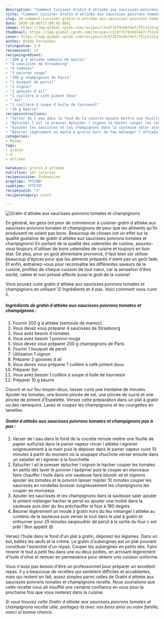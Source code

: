```yaml
---
description: "Comment Cuisiner Gratin d attieke aux saucisses poivrons tomates et champignons"
title: "Comment Cuisiner Gratin d attieke aux saucisses poivrons tomates et champignons"
slug: 36-comment-cuisiner-gratin-d-attieke-aux-saucisses-poivrons-tomates-et-champignons
date: 2020-10-06T17:09:50.666Z
image: https://img-global.cpcdn.com/recipes/c3c8f3579cbb74e7/751x532cq70/gratin-d-attieke-aux-saucisses-poivrons-tomates-et-champignons-photo-principale-de-la-recette.jpg
thumbnail: https://img-global.cpcdn.com/recipes/c3c8f3579cbb74e7/751x532cq70/gratin-d-attieke-aux-saucisses-poivrons-tomates-et-champignons-photo-principale-de-la-recette.jpg
cover: https://img-global.cpcdn.com/recipes/c3c8f3579cbb74e7/751x532cq70/gratin-d-attieke-aux-saucisses-poivrons-tomates-et-champignons-photo-principale-de-la-recette.jpg
author: Rhoda Fernandez
ratingvalue: 3.6
reviewcount: 13
recipeingredient:
- "200 g d attieke semoule de manioc"
- "4 saucisses de Strasbourg"
- "4 tomates"
- "1 poivron rouge"
- "200 g champignons de Paris"
- "1 bouquet de persil"
- "1 oignon"
- "2 gousses d ail"
- "1 cuillère à café piment doux"
- " Sel"
- "1 cuillère à soupe d huile de tournesol"
- "10 g beurre"
recipeinstructions:
- "Verser de l eau dans le fond de la cocotte minute mettre une feuille de papier sulfurisé dans le panier vapeur rincer l attieke l égrener soigneusement à la main puis le déposer dans le panier vapeur cuire 10 minutes à partir du moment où la soupape chuchote verser ensuite dans un saladier et l égrener à la fourchette"
- "Éplucher l ail le presser éplucher l oignon le hacher couper les tomates en petits dés laver le poivron l épépiner puis le couper en morceaux faire chauffer l huile dans une sauteuse faire blondir ail et oignons ajouter les tomates et le poivron laisser mijoter 10 minutes couper les saucisses en rondelles brosser soigneusement les champignons les couper en morceaux"
- "Ajouter les saucisses et les champignons dans la sauteuse saler ajouter le piment mélanger hacher le persil en ajouter une moitié dans la sauteuse puis ôter du feu préchauffer le four à 180 degrés"
- "Beurrer légèrement un moule à gratin hors du feu mélanger l attieke au contenu de la sauteuse puis verser le tout dans le plat à gratin et enfourner pour 25 minutes saupoudrer de persil à la sortie du four c est prêt ! Bon appétit 😋"
categories:
- Resep
tags:
- gratin
- d
- attieke

katakunci: gratin d attieke 
nutrition: 167 calories
recipecuisine: Indonesian
preptime: "PT29M"
cooktime: "PT57M"
recipeyield: "3"
recipecategory: Lunch

---
```



![Gratin d attieke aux saucisses poivrons tomates et champignons](https://img-global.cpcdn.com/recipes/c3c8f3579cbb74e7/751x532cq70/gratin-d-attieke-aux-saucisses-poivrons-tomates-et-champignons-photo-principale-de-la-recette.jpg)

En général, les gens ont peur de commencer à cuisiner gratin d attieke aux saucisses poivrons tomates et champignons de peur que les aliments qu'ils produisent ne soient pas bons. Beaucoup de choses ont un effet sur la qualité gustative de gratin d attieke aux saucisses poivrons tomates et champignons! En partant de la qualité des ustensiles de cuisine, assurez-vous toujours d'utiliser de bons ustensiles de cuisine et toujours en bon état. De plus, pour un goût alimentaire prononcé, il faut bien sûr utiliser beaucoup d'épices pour que les aliments préparés n'aient pas un goût fade. Et enfin, entraînez-vous pour reconnaître les différentes saveurs de la cuisine, profitez de chaque cuisson de tout cœur, car la sensation d'être excité, calme et non pressé affecte aussi le goût de la cuisine!

<!--inarticleads1-->

Vous pouvez cuire gratin d attieke aux saucisses poivrons tomates et champignons en utilisant 12 Ingrédients et 4 pas. Voici comment vous cuire il.

##### Ingrédients de gratin d attieke aux saucisses poivrons tomates et champignons :

1. Fournir 200 g d attieke (semoule de manioc)
1. Vous devez vous préparer 4 saucisses de Strasbourg
1. Vous avez besoin 4 tomates
1. Vous avez besoin 1 poivron rouge
1. Vous devez vous préparer 200 g champignons de Paris
1. Fournir 1 bouquet de persil
1. Utilisation 1 oignon
1. Préparer 2 gousses d ail
1. Vous devez vous préparer 1 cuillère à café piment doux
1. Préparer  Sel
1. Vous avez besoin 1 cuillère à soupe d huile de tournesol
1. Préparer 10 g beurre


Couvrir et sur feu moyen-doux, laisser cuire une trentaine de minutes. Ajouter les tomates, une bonne pincée de sel, une pincée de sucre et une pincée de piment d&#39;Espelette. Versez cette préparation dans un plat à gratin ou des ramequins. Lavez et coupez les champignons et les courgettes en lamelles. 

<!--inarticleads2-->

##### Gratin d attieke aux saucisses poivrons tomates et champignons pas à pas :

1. Verser de l eau dans le fond de la cocotte minute mettre une feuille de papier sulfurisé dans le panier vapeur rincer l attieke l égrener soigneusement à la main puis le déposer dans le panier vapeur cuire 10 minutes à partir du moment où la soupape chuchote verser ensuite dans un saladier et l égrener à la fourchette
1. Éplucher l ail le presser éplucher l oignon le hacher couper les tomates en petits dés laver le poivron l épépiner puis le couper en morceaux faire chauffer l huile dans une sauteuse faire blondir ail et oignons ajouter les tomates et le poivron laisser mijoter 10 minutes couper les saucisses en rondelles brosser soigneusement les champignons les couper en morceaux
1. Ajouter les saucisses et les champignons dans la sauteuse saler ajouter le piment mélanger hacher le persil en ajouter une moitié dans la sauteuse puis ôter du feu préchauffer le four à 180 degrés
1. Beurrer légèrement un moule à gratin hors du feu mélanger l attieke au contenu de la sauteuse puis verser le tout dans le plat à gratin et enfourner pour 25 minutes saupoudrer de persil à la sortie du four c est prêt ! Bon appétit 😋


Versez l&#39;huile dans le fond d&#39;un plat à gratin, déposez les légumes. Dans un bol, battez les œufs et la crème. Le gratin d&#39;aubergines est un plat pouvant constituer l&#39;essentiel d&#39;un repas. Couper les aubergines en petits dés. Faire revenir le tout à petit feu dans une ou deux poêles, en arrosant légèrement d&#39;huile d&#39;olive et remuer en permanence pour obtenir une cuisson uniforme. 

<!--inarticleads1-->

<p>
Vous n'avez pas besoin d'être un professionnel pour préparer un excellent repas. Il y a beaucoup de recettes qui semblent difficiles et accablantes, mais qui restent en fait, assez simples parmi celles de Gratin d attieke aux saucisses poivrons tomates et champignons recette. Nous souhaitons que cette recette vous ait insufflé une certaine confiance en vous pour la prochaine fois que vous resterez dans la cuisine.
</p>

<p>
<i>Si vous trouvez cette Gratin d attieke aux saucisses poivrons tomates et champignons recette utile, partagez-la avec vos bons amis ou votre famille, merci et bonne chance.</i>
</p>
